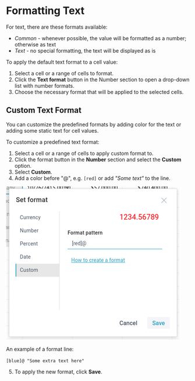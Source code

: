 # Formatting Text

For text, there are these formats available:

- *Common* - whenever possible, the value will be formatted as a number; otherwise as text
- *Text* - no special formatting, the text will be displayed as is

To apply the default text format to a cell value:

1) Select a cell or a range of cells to format.<br>
2) Click the **Text format** button in the Number section to open a drop-down list with number formats.<br>
3) Choose the necessary format that will be applied to the selected cells.<br>

## Custom Text Format

You can customize the predefined formats by adding color for the text or adding some static text for cell values.

To customize a predefined text format:

1) Select a cell or a range of cells to apply custom format to.<br>
2) Click the format button in the **Number** section and select the **Custom** option.<br>
3) Select **Custom**.<br>
4) Add a color before "@", e.g. ```[red]``` or add *"Some text"* to the line.<br>

![Custom Date Format](img/custom_text_format.png)

An example of a format line:

`[blue]@ "Some extra text here"`

5) To apply the new format, click **Save**.
